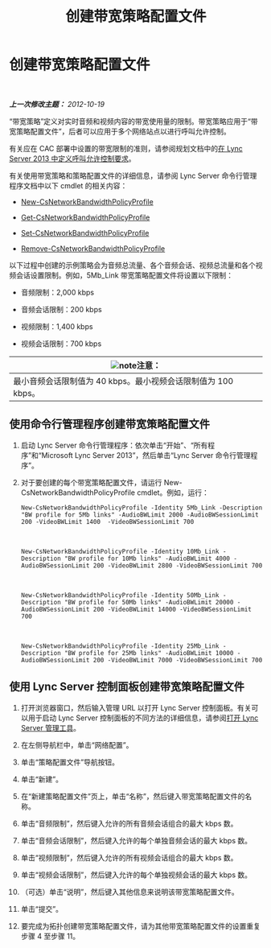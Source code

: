 ﻿---
title: 创建带宽策略配置文件
TOCTitle: 创建带宽策略配置文件
ms:assetid: a71881ef-b04a-465e-9abb-0577bfd182f3
ms:mtpsurl: https://technet.microsoft.com/zh-cn/library/Gg412785(v=OCS.15)
ms:contentKeyID: 49313848
ms.date: 05/19/2016
mtps_version: v=OCS.15
ms.translationtype: HT
---

# 创建带宽策略配置文件

 

_**上一次修改主题：** 2012-10-19_

“带宽策略”定义对实时音频和视频内容的带宽使用量的限制。带宽策略应用于“带宽策略配置文件”，后者可以应用于多个网络站点以进行呼叫允许控制。

有关应在 CAC 部署中设置的带宽限制的准则，请参阅规划文档中的[在 Lync Server 2013 中定义呼叫允许控制要求](lync-server-2013-defining-your-requirements-for-call-admission-control.md)。

有关使用带宽策略和策略配置文件的详细信息，请参阅 Lync Server 命令行管理程序文档中以下 cmdlet 的相关内容：

  - [New-CsNetworkBandwidthPolicyProfile](https://docs.microsoft.com/en-us/powershell/module/skype/New-CsNetworkBandwidthPolicyProfile)

  - [Get-CsNetworkBandwidthPolicyProfile](https://docs.microsoft.com/en-us/powershell/module/skype/Get-CsNetworkBandwidthPolicyProfile)

  - [Set-CsNetworkBandwidthPolicyProfile](https://docs.microsoft.com/en-us/powershell/module/skype/Set-CsNetworkBandwidthPolicyProfile)

  - [Remove-CsNetworkBandwidthPolicyProfile](https://docs.microsoft.com/en-us/powershell/module/skype/Remove-CsNetworkBandwidthPolicyProfile)

以下过程中创建的示例策略会为音频总流量、各个音频会话、视频总流量和各个视频会话设置限制。例如，5Mb\_Link 带宽策略配置文件将设置以下限制：

  - 音频限制：2,000 kbps

  - 音频会话限制：200 kbps

  - 视频限制：1,400 kbps

  - 视频会话限制：700 kbps

<table>
<thead>
<tr class="header">
<th><img src="images/Dn783119.note(OCS.15).gif" title="note" alt="note" />注意：</th>
</tr>
</thead>
<tbody>
<tr class="odd">
<td>最小音频会话限制值为 40 kbps。最小视频会话限制值为 100 kbps。</td>
</tr>
</tbody>
</table>


## 使用命令行管理程序创建带宽策略配置文件

1.  启动 Lync Server 命令行管理程序：依次单击“开始”、“所有程序”和“Microsoft Lync Server 2013”，然后单击“Lync Server 命令行管理程序”。

2.  对于要创建的每个带宽策略配置文件，请运行 New-CsNetworkBandwidthPolicyProfile cmdlet。例如，运行：
    
        New-CsNetworkBandwidthPolicyProfile -Identity 5Mb_Link -Description "BW profile for 5Mb links" -AudioBWLimit 2000 -AudioBWSessionLimit 200 -VideoBWLimit 1400  -VideoBWSessionLimit 700

       &nbsp;
    
        New-CsNetworkBandwidthPolicyProfile -Identity 10Mb_Link -Description "BW profile for 10Mb links" -AudioBWLimit 4000 -AudioBWSessionLimit 200 -VideoBWLimit 2800 -VideoBWSessionLimit 700

       &nbsp;
    
        New-CsNetworkBandwidthPolicyProfile -Identity 50Mb_Link -Description "BW profile for 50Mb links" -AudioBWLimit 20000 -AudioBWSessionLimit 200 -VideoBWLimit 14000 -VideoBWSessionLimit 700

       &nbsp;
    
        New-CsNetworkBandwidthPolicyProfile -Identity 25Mb_Link -Description "BW profile for 25Mb links" -AudioBWLimit 10000 -AudioBWSessionLimit 200 -VideoBWLimit 7000 -VideoBWSessionLimit 700

## 使用 Lync Server 控制面板创建带宽策略配置文件

1.  打开浏览器窗口，然后输入管理 URL 以打开 Lync Server 控制面板。有关可以用于启动 Lync Server 控制面板的不同方法的详细信息，请参阅[打开 Lync Server 管理工具](lync-server-2013-open-lync-server-administrative-tools.md)。

2.  在左侧导航栏中，单击“网络配置”。

3.  单击“策略配置文件”导航按钮。

4.  单击“新建”。

5.  在“新建策略配置文件”页上，单击“名称”，然后键入带宽策略配置文件的名称。

6.  单击“音频限制”，然后键入允许的所有音频会话组合的最大 kbps 数。

7.  单击“音频会话限制”，然后键入允许的每个单独音频会话的最大 kbps 数。

8.  单击“视频限制”，然后键入允许的所有视频会话组合的最大 kbps 数。

9.  单击“视频会话限制”，然后键入允许的每个单独视频会话的最大 kbps 数。

10. （可选）单击“说明”，然后键入其他信息来说明该带宽策略配置文件。

11. 单击“提交”。

12. 要完成为拓扑创建带宽策略配置文件，请为其他带宽策略配置文件的设置重复步骤 4 至步骤 11。

